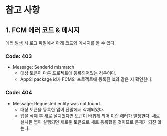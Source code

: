 # 참고 사항

## 1. FCM 에러 코드 & 메시지

에러 발생 시 로그 파일에서 아래 코드와 메시지를 볼 수 있다.

### Code: 403

- Message: SenderId mismatch
  - 대상 토큰이 다른 프로젝트에 등록되어있는 경우이다.
  - App의 package id가 FCM의 프로젝트에 등록된 id와 같은 지 확인한다.

### Code: 404

- Message: Requested entity was not found.
  - 대상 토큰을 등록한 앱이 단말에서 삭제되었다.
  - 앱을 삭제 후 새로 설치했다면 토큰이 바뀌게 되어 이런 에러가 발생한다. 새로 설치된 앱이 실행되면 새로운 토큰으로 새로 등록했을 것이므로 문제가 되진 않는다.
